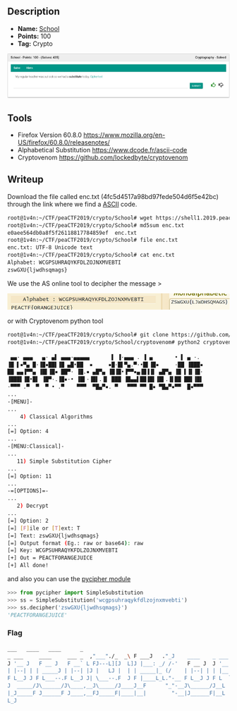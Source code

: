 ## Description
* **Name:** [School](https://2019.peactf.com/problems)
* **Points:** 100
* **Tag:** Crypto

<p align="center">
<img src="School_peaCTF2019.png"/>
</p>

## Tools
* Firefox Version 60.8.0 https://www.mozilla.org/en-US/firefox/60.8.0/releasenotes/
* Alphabetical Substitution https://www.dcode.fr/ascii-code
* Cryptovenom https://github.com/lockedbyte/cryptovenom

## Writeup
Download the file called enc.txt (4fc5d4517a98bd97fede504d6f5e42bc) through the link where we find a [ASCII](https://ascii.cl/es/referencias.htm) code.

```bash
root@1v4n:~/CTF/peaCTF2019/crypto/School# wget https://shell1.2019.peactf.com/static/6999a90c2dc921d2e0de4720df921549/enc.txt
root@1v4n:~/CTF/peaCTF2019/crypto/School# md5sum enc.txt
e0aee564db0a8f5f26118817784859ef  enc.txt
root@1v4n:~/CTF/peaCTF2019/crypto/School# file enc.txt
enc.txt: UTF-8 Unicode text
root@1v4n:~/CTF/peaCTF2019/crypto/School# cat enc.txt
Alphabet: ​WCGPSUHRAQYKFDLZOJNXMVEBTI
zswGXU{ljwdhsqmags}
```
We use the AS online tool to decipher the message >
<p align="center">
<img src="school_decode_peaCTF2019.png"/>
</p>

or with Cryptovenom python tool

```bash
root@1v4n:~/CTF/peaCTF2019/crypto/School# git clone https://github.com/lockedbyte/cryptovenom.git
root@1v4n:~/CTF/peaCTF2019/crypto/School/cryptovenom# python2 cryptovenom.py

 ▄▄· ▄▄▄   ▄· ▄▌ ▄▄▄·▄▄▄▄▄       ▌ ▐·▄▄▄ . ▐ ▄       • ▌ ▄ ·.
▐█ ▌▪▀▄ █·▐█▪██▌▐█ ▄█•██  ▪     ▪█·█▌▀▄.▀·•█▌▐█▪     ·██ ▐███▪
██ ▄▄▐▀▀▄ ▐█▌▐█▪ ██▀· ▐█.▪ ▄█▀▄ ▐█▐█•▐▀▀▪▄▐█▐▐▌ ▄█▀▄ ▐█ ▌▐▌▐█·
▐███▌▐█•█▌ ▐█▀·.▐█▪·• ▐█▌·▐█▌.▐▌ ███ ▐█▄▄▌██▐█▌▐█▌.▐▌██ ██▌▐█▌
·▀▀▀ .▀  ▀  ▀ • .▀    ▀▀▀  ▀█▄▀▪. ▀   ▀▀▀ ▀▀ █▪ ▀█▄▀▪▀▀  █▪▀▀▀
...
-[MENU]-
...
    4) Classical Algorithms
...
[=] Option: 4
...
-[MENU:Classical]-
...
   11) Simple Substitution Cipher
...
[=] Option: 11
...
-=[OPTIONS]=-
...
   2) Decrypt
...
[=] Option: 2
[=] [F]ile or [T]ext: T
[=] Text: zswGXU{ljwdhsqmags}
[=] Output format (Eg.: raw or base64): raw
[=] Key: WCGPSUHRAQYKFDLZOJNXMVEBTI
[+] Out = PEACTFORANGEJUICE
[+] All done!
```
and also you can use the [pycipher module](https://pypi.org/project/pycipher/)
```python
>>> from pycipher import SimpleSubstitution
>>> ss = SimpleSubstitution('wcgpsuhraqykfdlzojnxmvebti')
>>> ss.decipher('zswGXU{ljwdhsqmags}')
'PEACTFORANGEJUICE'
````

### Flag
```bash
___   ____   ____      _                                                         __           __                     _     
_ ___     ____     ___ _  ,"___"./_  _\ F ___J   ."_J    ____    _ ___   ___ _   _ ___     ___ _    ____     LJ   _    _  LJ   ____     ____    F_".   
J '__ J   F __ J   F __` L FJ---L][J  L]J |___: _/ /-'   F __ J  J '__ ",F __` L J '__ J   F __` L  F __ J     _  J |  | L     F ___J.  F __ J   '-\ \_
| |--| | | _____J | |--| |J |   LJ |  | | _____|_ (/    | |--| | | |__|-| |--| | | |__| | | |--| | | _____J   J J | |  | | FJ | |---LJ | _____J    \) _|
F L__J J F L___--.F L__J J| \___--.F  J F |____L_L."-__ F L__J J F L  `-F L__J J F L  J J F L__J J F L___--.  J  LF L__J JJ  LF L___--.F L___--.__-".J_J
J  _____/J\______/J\____,__J\_____/J____J__F      "_"-__J\______/J__L   J\____,__J__L  J__L)-____  J\______/,-_J  J\____,__J__J\______/J\______/J__-"_"  
|_J_____F J______F J____,__FJ_____F|____|__|        "-__|J______F|__L    J____,__|__L  J__J\______/FJ______F\_____/J____,__|__|J______F J______F|__-"    
L_J                                                                                        J______F         \_____/                                      
```
